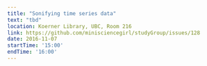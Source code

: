 ```yaml
---
title: "Sonifying time series data"
text: "tbd"
location: Koerner Library, UBC, Room 216
link: https://github.com/minisciencegirl/studyGroup/issues/128
date: 2016-11-07
startTime: '15:00'
endTime: '16:00'
---
```

